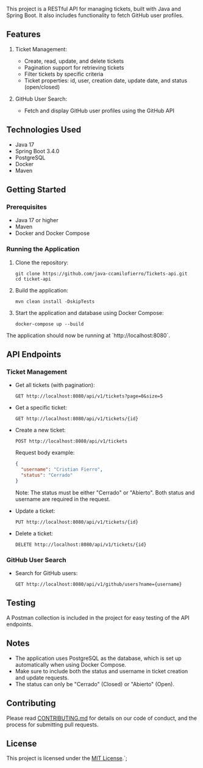 This project is a RESTful API for managing tickets, built with Java and Spring Boot. It also includes functionality to fetch GitHub user profiles.

## Features

1. Ticket Management:
   - Create, read, update, and delete tickets
   - Pagination support for retrieving tickets
   - Filter tickets by specific criteria
   - Ticket properties: id, user, creation date, update date, and status (open/closed)

2. GitHub User Search:
   - Fetch and display GitHub user profiles using the GitHub API

## Technologies Used

- Java 17
- Spring Boot 3.4.0
- PostgreSQL
- Docker
- Maven

## Getting Started

### Prerequisites

- Java 17 or higher
- Maven
- Docker and Docker Compose

### Running the Application

1. Clone the repository:
   ```
   git clone https://github.com/java-ccamilofierro/Tickets-api.git
   cd ticket-api
   ```

2. Build the application:
   ```
   mvn clean install -DskipTests
   ```

3. Start the application and database using Docker Compose:
   ```
   docker-compose up --build
   ```

The application should now be running at \`http://localhost:8080\`.

## API Endpoints

### Ticket Management

- Get all tickets (with pagination):
  ```
  GET http://localhost:8080/api/v1/tickets?page=0&size=5
  ```

- Get a specific ticket:
  ```
  GET http://localhost:8080/api/v1/tickets/{id}
  ```

- Create a new ticket:
  ```
  POST http://localhost:8080/api/v1/tickets
  ```
  Request body example:
  ```json
  {
    "username": "Cristian Fierro",
    "status": "Cerrado"
  }
  ```
  Note: The status must be either "Cerrado" or "Abierto". Both status and username are required in the request.

- Update a ticket:
  ```
  PUT http://localhost:8080/api/v1/tickets/{id}
  ```

- Delete a ticket:
  ```
  DELETE http://localhost:8080/api/v1/tickets/{id}
  ```

### GitHub User Search

- Search for GitHub users:
  ```
  GET http://localhost:8080/api/v1/github/users?name={username}
  ```

## Testing

A Postman collection is included in the project for easy testing of the API endpoints.

## Notes

- The application uses PostgreSQL as the database, which is set up automatically when using Docker Compose.
- Make sure to include both the status and username in ticket creation and update requests.
- The status can only be "Cerrado" (Closed) or "Abierto" (Open).

## Contributing

Please read [CONTRIBUTING.md](CONTRIBUTING.md) for details on our code of conduct, and the process for submitting pull requests.

## License

This project is licensed under the [MIT License](LICENSE).`;

